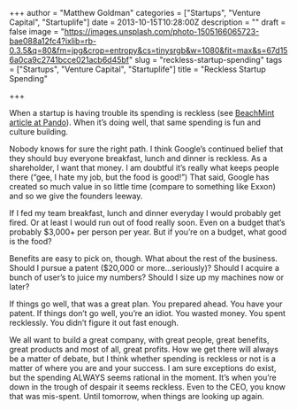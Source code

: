 +++
author = "Matthew Goldman"
categories = ["Startups", "Venture Capital", "Startuplife"]
date = 2013-10-15T10:28:00Z
description = ""
draft = false
image = "https://images.unsplash.com/photo-1505166065723-bae088a12fc4?ixlib=rb-0.3.5&q=80&fm=jpg&crop=entropy&cs=tinysrgb&w=1080&fit=max&s=67d156a0ca9c2741bcce021acb6d45bf"
slug = "reckless-startup-spending"
tags = ["Startups", "Venture Capital", "Startuplife"]
title = "Reckless Startup Spending"

+++


When a startup is having trouble its spending is reckless (see [BeachMint article at Pando](http://pandodaily.com/2013/10/11/we-know-we-have-a-good-business-an-exclusive-interview-with-beachmints-founders/)). When it’s doing well, that same spending is fun and culture building.

Nobody knows for sure the right path. I think Google’s continued belief that they should buy everyone breakfast, lunch and dinner is reckless. As a shareholder, I want that money. I am doubtful it’s really what keeps people there (“gee, I hate my job, but the food is good!”) That said, Google has created so much value in so little time (compare to something like Exxon) and so we give the founders leeway.

If I fed my team breakfast, lunch and dinner everyday I would probably get fired. Or at least I would run out of food really soon. Even on a budget that’s probably $3,000+ per person per year. But if you’re on a budget, what good is the food?

Benefits are easy to pick on, though. What about the rest of the business. Should I pursue a patent ($20,000 or more…seriously)? Should I acquire a bunch of user’s to juice my numbers? Should I size up my machines now or later?

If things go well, that was a great plan. You prepared ahead. You have your patent. If things don’t go well, you’re an idiot. You wasted money. You spent recklessly. You didn’t figure it out fast enough.

We all want to build a great company, with great people, great benefits, great products and most of all, great profits. How we get there will always be a matter of debate, but I think whether spending is reckless or not is a matter of where you are and your success. I am sure exceptions do exist, but the spending ALWAYS seems rational in the moment. It’s when you’re down in the trough of despair it seems reckless. Even to the CEO, you know that was mis-spent. Until tomorrow, when things are looking up again.

